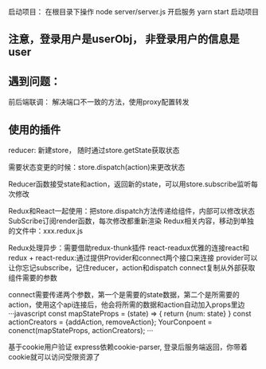 启动项目： 在根目录下操作
node server/server.js 开启服务
yarn start  启动项目


## 注意，登录用户是userObj， 非登录用户的信息是 user

## 遇到问题：
  前后端联调： 解决端口不一致的方法，使用proxy配置转发


## 使用的插件
reducer: 新建store， 随时通过store.getState获取状态

需要状态变更的时候：store.dispatch(action)来更改状态

Reducer函数接受state和action，返回新的state，可以用store.subscribe监听每次修改

Redux和React一起使用：把store.dispatch方法传递给组件，内部可以修改状态
SubScribe订阅render函数，每次修改都重新渲染
Redux相关内容，移动到单独的文件中：xxx.redux.js

Redux处理异步：需要借助redux-thunk插件
react-readux优雅的连接react和redux
+
react-redux:通过提供Provider和connect两个接口来连接
provider可以让你忘记subscribe，记住reducer，action和dispatch
connect复制从外部获取组件需要的参数

connect需要传递两个参数，第一个是需要的state数据，第二个是所需要的action，使用这个api连接后，他会将所需的数据和action自动加入props里边
···javascript
  const mapStateProps = (state) => {
    return {num: state}
  }
  const actionCreators = {addAction, removeAction};
  YourConpoent = conenct(mapStateProps, actionCreators);
···


基于cookie用户验证
express依赖cookie-parser, 登录后服务端返回，你带着cookie就可以访问受限资源了


 
